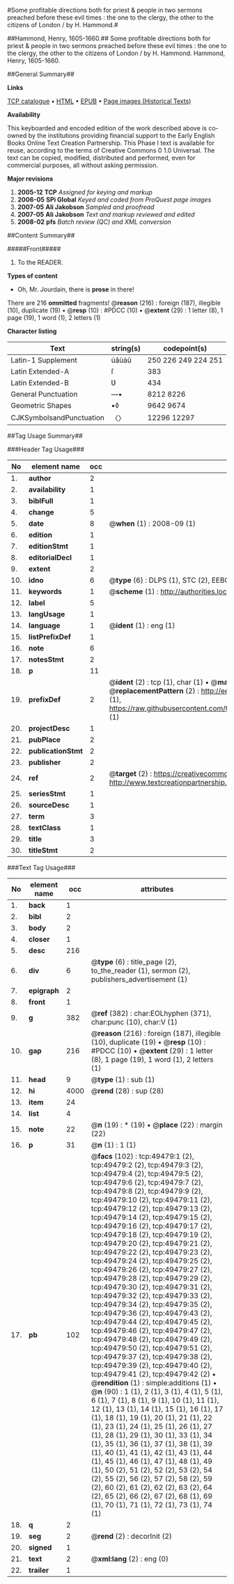 #Some profitable directions both for priest & people in two sermons preached before these evil times : the one to the clergy, the other to the citizens of London / by H. Hammond.#

##Hammond, Henry, 1605-1660.##
Some profitable directions both for priest & people in two sermons preached before these evil times : the one to the clergy, the other to the citizens of London / by H. Hammond.
Hammond, Henry, 1605-1660.

##General Summary##

**Links**

[TCP catalogue](http://www.ota.ox.ac.uk/tcp/)  • 
[HTML](http://tei.it.ox.ac.uk/tcp/Texts-HTML/free/A45/A45468.html)  • 
[EPUB](http://tei.it.ox.ac.uk/tcp/Texts-EPUB/free/A45/A45468.epub) • 
[Page images (Historical Texts)](https://data.historicaltexts.jisc.ac.uk/view?pubId=eebo-11808516e&pageId=eebo-11808516e-49479-1)

**Availability**

This keyboarded and encoded edition of the
	       work described above is co-owned by the institutions
	       providing financial support to the Early English Books
	       Online Text Creation Partnership. This Phase I text is
	       available for reuse, according to the terms of Creative
	       Commons 0 1.0 Universal. The text can be copied,
	       modified, distributed and performed, even for
	       commercial purposes, all without asking permission.

**Major revisions**

1. __2005-12__ __TCP__ *Assigned for keying and markup*
1. __2006-05__ __SPi Global__ *Keyed and coded from ProQuest page images*
1. __2007-05__ __Ali Jakobson__ *Sampled and proofread*
1. __2007-05__ __Ali Jakobson__ *Text and markup reviewed and edited*
1. __2008-02__ __pfs__ *Batch review (QC) and XML conversion*

##Content Summary##

#####Front#####

1. To the READER.

**Types of content**

  * Oh, Mr. Jourdain, there is **prose** in there!

There are 216 **ommitted** fragments! 
 @__reason__ (216) : foreign (187), illegible (10), duplicate (19)  •  @__resp__ (10) : #PDCC (10)  •  @__extent__ (29) : 1 letter (8), 1 page (19), 1 word (1), 2 letters (1)

**Character listing**


|Text|string(s)|codepoint(s)|
|---|---|---|
|Latin-1 Supplement|úâùàû|250 226 249 224 251|
|Latin Extended-A|ſ|383|
|Latin Extended-B|Ʋ|434|
|General Punctuation|—•|8212 8226|
|Geometric Shapes|▪◊|9642 9674|
|CJKSymbolsandPunctuation|〈〉|12296 12297|

##Tag Usage Summary##

###Header Tag Usage###

|No|element name|occ|attributes|
|---|---|---|---|
|1.|__author__|2||
|2.|__availability__|1||
|3.|__biblFull__|1||
|4.|__change__|5||
|5.|__date__|8| @__when__ (1) : 2008-09 (1)|
|6.|__edition__|1||
|7.|__editionStmt__|1||
|8.|__editorialDecl__|1||
|9.|__extent__|2||
|10.|__idno__|6| @__type__ (6) : DLPS (1), STC (2), EEBO-CITATION (1), OCLC (1), VID (1)|
|11.|__keywords__|1| @__scheme__ (1) : http://authorities.loc.gov/ (1)|
|12.|__label__|5||
|13.|__langUsage__|1||
|14.|__language__|1| @__ident__ (1) : eng (1)|
|15.|__listPrefixDef__|1||
|16.|__note__|6||
|17.|__notesStmt__|2||
|18.|__p__|11||
|19.|__prefixDef__|2| @__ident__ (2) : tcp (1), char (1)  •  @__matchPattern__ (2) : ([0-9\-]+):([0-9IVX]+) (1), (.+) (1)  •  @__replacementPattern__ (2) : http://eebo.chadwyck.com/downloadtiff?vid=$1&page=$2 (1), https://raw.githubusercontent.com/textcreationpartnership/Texts/master/tcpchars.xml#$1 (1)|
|20.|__projectDesc__|1||
|21.|__pubPlace__|2||
|22.|__publicationStmt__|2||
|23.|__publisher__|2||
|24.|__ref__|2| @__target__ (2) : https://creativecommons.org/publicdomain/zero/1.0/ (1), http://www.textcreationpartnership.org/docs/. (1)|
|25.|__seriesStmt__|1||
|26.|__sourceDesc__|1||
|27.|__term__|3||
|28.|__textClass__|1||
|29.|__title__|3||
|30.|__titleStmt__|2||


###Text Tag Usage###

|No|element name|occ|attributes|
|---|---|---|---|
|1.|__back__|1||
|2.|__bibl__|2||
|3.|__body__|2||
|4.|__closer__|1||
|5.|__desc__|216||
|6.|__div__|6| @__type__ (6) : title_page (2), to_the_reader (1), sermon (2), publishers_advertisement (1)|
|7.|__epigraph__|2||
|8.|__front__|1||
|9.|__g__|382| @__ref__ (382) : char:EOLhyphen (371), char:punc (10), char:V (1)|
|10.|__gap__|216| @__reason__ (216) : foreign (187), illegible (10), duplicate (19)  •  @__resp__ (10) : #PDCC (10)  •  @__extent__ (29) : 1 letter (8), 1 page (19), 1 word (1), 2 letters (1)|
|11.|__head__|9| @__type__ (1) : sub (1)|
|12.|__hi__|4000| @__rend__ (28) : sup (28)|
|13.|__item__|24||
|14.|__list__|4||
|15.|__note__|22| @__n__ (19) : * (19)  •  @__place__ (22) : margin (22)|
|16.|__p__|31| @__n__ (1) : 1 (1)|
|17.|__pb__|102| @__facs__ (102) : tcp:49479:1 (2), tcp:49479:2 (2), tcp:49479:3 (2), tcp:49479:4 (2), tcp:49479:5 (2), tcp:49479:6 (2), tcp:49479:7 (2), tcp:49479:8 (2), tcp:49479:9 (2), tcp:49479:10 (2), tcp:49479:11 (2), tcp:49479:12 (2), tcp:49479:13 (2), tcp:49479:14 (2), tcp:49479:15 (2), tcp:49479:16 (2), tcp:49479:17 (2), tcp:49479:18 (2), tcp:49479:19 (2), tcp:49479:20 (2), tcp:49479:21 (2), tcp:49479:22 (2), tcp:49479:23 (2), tcp:49479:24 (2), tcp:49479:25 (2), tcp:49479:26 (2), tcp:49479:27 (2), tcp:49479:28 (2), tcp:49479:29 (2), tcp:49479:30 (2), tcp:49479:31 (2), tcp:49479:32 (2), tcp:49479:33 (2), tcp:49479:34 (2), tcp:49479:35 (2), tcp:49479:36 (2), tcp:49479:43 (2), tcp:49479:44 (2), tcp:49479:45 (2), tcp:49479:46 (2), tcp:49479:47 (2), tcp:49479:48 (2), tcp:49479:49 (2), tcp:49479:50 (2), tcp:49479:51 (2), tcp:49479:37 (2), tcp:49479:38 (2), tcp:49479:39 (2), tcp:49479:40 (2), tcp:49479:41 (2), tcp:49479:42 (2)  •  @__rendition__ (1) : simple:additions (1)  •  @__n__ (90) : 1 (1), 2 (1), 3 (1), 4 (1), 5 (1), 6 (1), 7 (1), 8 (1), 9 (1), 10 (1), 11 (1), 12 (1), 13 (1), 14 (1), 15 (1), 16 (1), 17 (1), 18 (1), 19 (1), 20 (1), 21 (1), 22 (1), 23 (1), 24 (1), 25 (1), 26 (1), 27 (1), 28 (1), 29 (1), 30 (1), 33 (1), 34 (1), 35 (1), 36 (1), 37 (1), 38 (1), 39 (1), 40 (1), 41 (1), 42 (1), 43 (1), 44 (1), 45 (1), 46 (1), 47 (1), 48 (1), 49 (1), 50 (2), 51 (2), 52 (2), 53 (2), 54 (2), 55 (2), 56 (2), 57 (2), 58 (2), 59 (2), 60 (2), 61 (2), 62 (2), 63 (2), 64 (2), 65 (2), 66 (2), 67 (2), 68 (1), 69 (1), 70 (1), 71 (1), 72 (1), 73 (1), 74 (1)|
|18.|__q__|2||
|19.|__seg__|2| @__rend__ (2) : decorInit (2)|
|20.|__signed__|1||
|21.|__text__|2| @__xml:lang__ (2) : eng (0)|
|22.|__trailer__|1||
